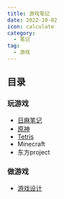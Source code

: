 ```yaml
---
title: 游戏笔记 
date: 2022-10-02
icon: calculate
category:
  - 笔记
tag:
  - 游戏
---
```


## 目录

### 玩游戏
- [日麻笔记](mahjong.md)
- [原神](genshin.md)
- [Tetris](tetris.md)
- Minecraft
- 东方project

### 做游戏
- [游戏设计](design.md)